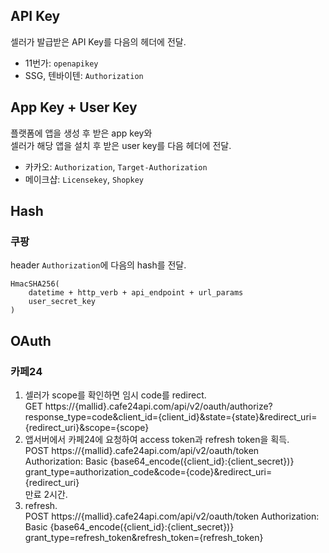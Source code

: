 ## API Key

셀러가 발급받은 API Key를 다음의 헤더에 전달.
- 11번가: `openapikey`
- SSG, 텐바이텐: `Authorization`


## App Key + User Key

플랫폼에 앱을 생성 후 받은 app key와  
셀러가 해당 앱을 설치 후 받은 user key를 다음 헤더에 전달.
- 카카오: `Authorization`, `Target-Authorization` 
- 메이크샵: `Licensekey`, `Shopkey`



## Hash

### 쿠팡
header `Authorization`에 다음의 hash를 전달.
```
HmacSHA256(
    datetime + http_verb + api_endpoint + url_params
    user_secret_key
)
```




## OAuth

### 카페24
1. 셀러가 scope를 확인하면 임시 code를 redirect.  
GET https://{mallid}.cafe24api.com/api/v2/oauth/authorize?response_type=code&client_id={client_id}&state={state}&redirect_uri={redirect_uri}&scope={scope}
1. 앱서버에서 카페24에 요청하여 access token과 refresh token을 획득.  
POST https://{mallid}.cafe24api.com/api/v2/oauth/token  
Authorization: Basic {base64_encode({client_id}:{client_secret})}  
grant_type=authorization_code&code={code}&redirect_uri={redirect_uri}  
만료 2시간.
1. refresh.  
POST https://{mallid}.cafe24api.com/api/v2/oauth/token
Authorization: Basic {base64_encode({client_id}:{client_secret})}
grant_type=refresh_token&refresh_token={refresh_token}



